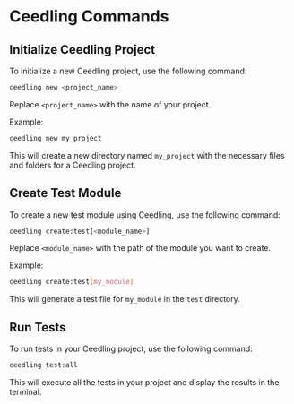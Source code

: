# Ceedling Commands

## Initialize Ceedling Project

To initialize a new Ceedling project, use the following command:

```sh
ceedling new <project_name>
```

Replace `<project_name>` with the name of your project.

Example:

```sh
ceedling new my_project
```

This will create a new directory named `my_project` with the necessary files and folders for a Ceedling project.

## Create Test Module

To create a new test module using Ceedling, use the following command:

```sh
ceedling create:test[<module_name>]
```

Replace `<module_name>` with the path of the module you want to create.

Example:

```sh
ceedling create:test[my_module]
```

This will generate a test file for `my_module` in the `test` directory.

## Run Tests

To run tests in your Ceedling project, use the following command:

```sh
ceedling test:all
```

This will execute all the tests in your project and display the results in the terminal.